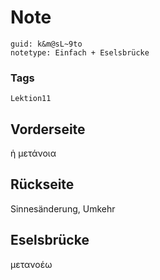 # Note
```
guid: k&m@sL~9to
notetype: Einfach + Eselsbrücke
```

### Tags
```
Lektion11
```

## Vorderseite
ἡ μετάνοια

## Rückseite
Sinnesänderung, Umkehr

## Eselsbrücke
μετανοέω
